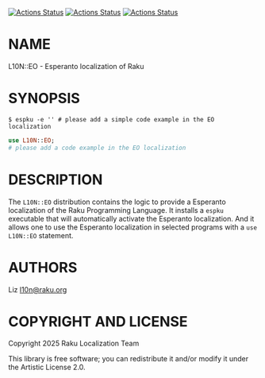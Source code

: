 [![Actions Status](https://github.com/Raku-L10N/EO/actions/workflows/linux.yml/badge.svg)](https://github.com/Raku-L10N/EO/actions) [![Actions Status](https://github.com/Raku-L10N/EO/actions/workflows/macos.yml/badge.svg)](https://github.com/Raku-L10N/EO/actions) [![Actions Status](https://github.com/Raku-L10N/EO/actions/workflows/windows.yml/badge.svg)](https://github.com/Raku-L10N/EO/actions)

NAME
====

L10N::EO - Esperanto localization of Raku

SYNOPSIS
========

    $ espku -e '' # please add a simple code example in the EO localization

```raku
use L10N::EO;
# please add a code example in the EO localization
```

DESCRIPTION
===========

The `L10N::EO` distribution contains the logic to provide a Esperanto localization of the Raku Programming Language. It installs a `espku` executable that will automatically activate the Esperanto localization. And it allows one to use the Esperanto localization in selected programs with a `use L10N::EO` statement.

AUTHORS
=======

Liz <l10n@raku.org>

COPYRIGHT AND LICENSE
=====================

Copyright 2025 Raku Localization Team

This library is free software; you can redistribute it and/or modify it under the Artistic License 2.0.

